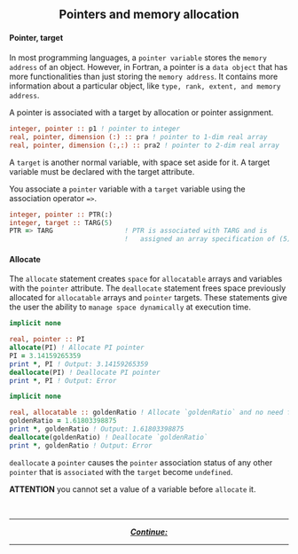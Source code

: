 ## <p align="center"> Pointers and memory allocation </p>

#### Pointer, target

In most programming languages, a `pointer variable` stores the `memory address` of an object. However, in Fortran, a pointer is a `data object` that has more functionalities than just storing the `memory address`. It contains more information about a particular object, like `type, rank, extent, and memory address`.

A pointer is associated with a target by allocation or pointer assignment.

```fortran
integer, pointer :: p1 ! pointer to integer  
real, pointer, dimension (:) :: pra ! pointer to 1-dim real array  
real, pointer, dimension (:,:) :: pra2 ! pointer to 2-dim real array
```

A `target` is another normal variable, with space set aside for it. A target variable must be declared with the target attribute.

You associate a `pointer` variable with a `target` variable using the association operator `=>`.

```fortran
integer, pointer :: PTR(:)
integer, target :: TARG(5)
PTR => TARG                  ! PTR is associated with TARG and is
                             !   assigned an array specification of (5)
```

#### Allocate

The `allocate` statement creates `space` for `allocatable` arrays and variables with the `pointer` attribute. The `deallocate` statement frees space previously allocated for `allocatable` arrays and `pointer` targets. These statements give the user the ability to `manage space dynamically` at execution time.

```fortran
implicit none

real, pointer :: PI
allocate(PI) ! Allocate PI pointer
PI = 3.14159265359
print *, PI ! Output: 3.14159265359
deallocate(PI) ! Deallocate PI pointer
print *, PI ! Output: Error
```

```fortran
implicit none

real, allocatable :: goldenRatio ! Allocate `goldenRatio` and no need for `allocate(goldenRatio) `
goldenRatio = 1.61803398875
print *, goldenRatio ! Output: 1.61803398875
deallocate(goldenRatio) ! Deallocate `goldenRatio`
print *, goldenRatio ! Output: Error
```

`deallocate` a `pointer` causes the `pointer` association status of any other `pointer` that is `associated` with the `target` become `undefined`.

**ATTENTION** you cannot set a value of a variable before `allocate` it.

<br/>

---

<p align="center">
  <em>
    <b>
      <a href="/tutorial/.md">
        Continue: 
      </a>
    </b>
  </em>
</p>

---
